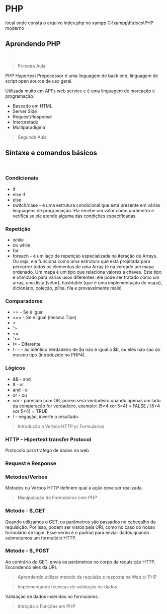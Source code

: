 # PHP

local onde consta o arquivo index.php no xampp
C:\xampp\htdocs\PHP moderno

## Aprendendo PHP
&nbsp;

> Primeira Aula

PHP Hypertext Prepocessor é uma linguagem de back end, linguagem de script open source de uso geral.

Utilizada muito em API's web service e é uma linguagem de marcação e programação.

* Baseado em HTML
* Server Side
* Request/Response
* Interpretado
* Multiparadigma

> Segunda Aula

## Síntaxe e comandos básicos
&nbsp;
### Condicionais
* if
* else if
* else
* switch/case - é uma estrutura condicional que está presente em várias linguagens de programação. Ela recebe um valor como parâmetro e verifica se ele atende alguma das condições especificadas.

### Repetição
* while
* do while
* for
* foreach - é um laço de repetição especializada na iteração de Arrays. Ou seja, ele funciona como uma estrutura que está projetada para percorrer todos os elementos de uma Array (é na verdade um mapa ordenado. Um mapa é um tipo que relaciona valores a chaves. Este tipo é otimizado para várias usos diferentes: ele pode ser tratado como um array, uma lista (vetor), hashtable (que é uma implementação de mapa), dicionário, coleção, pilha, fila e provavelmente mais)

### Comparadores
* == - Se é igual
* === - Se é igual (mesmo Tipo)
* <
* '>
* <=
* '>=
* != - Diferente
* !== - ão idêntico	Verdadeiro de $a não é igual a $b, ou eles não são do mesmo tipo (introduzido no PHP4).

### Lógicos

* && - and
* II - or
* and - e
* or - ou
* xor - parecido com OR, porem será verdadeiro quando apenas um lado da comparação for verdadeiro, exemplo: (5>4 xor 5>4) = FALSE / (5>4 xor 5<4) = TRUE
* ! - negação, inverte o resultado.

> Introdução a Verbos HTTP p/ Formularios

### HTTP - Hipertext transfer Protocol
Protocolo para trafego de dados na web

### Request e Response

### Metodos/Verbos
Metodos ou Verbos HTTP definem qual a ação deve ser realizada.

> Manipulação de Formularios com PHP

### Metodo - $_GET

Quando utilizamos o GET, os parâmetros são passados no cabeçalho da requisição.
Por isso, podem ser vistos pela URI, como no caso do nosso formulário de login.
Esse verbo é o padrão para enviar dados quando submetemos um formulário HTTP.

### Metodo - $_POST
Ao contrário do GET, envia os parâmetros no corpo da requisição HTTP. Escondendo eles da URI.

> Aprendendo utilizar metodo de requisão e resposta na Web c/ PHP

> Implementando técnicas de validação de dados

Validação de dados inseridos no formularios.

> Introção a Funções em PHP

